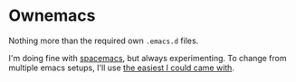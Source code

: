 # Ownemacs

Nothing more than the required own `.emacs.d` files.

I'm doing fine with [spacemacs](http://spacemacs.org/), but always experimenting.
To change from multiple emacs setups, I'll use [the easiest I could
came with](https://gist.github.com/paudirac/6924b16c340ed8aae3eab0a4912b9cb1).